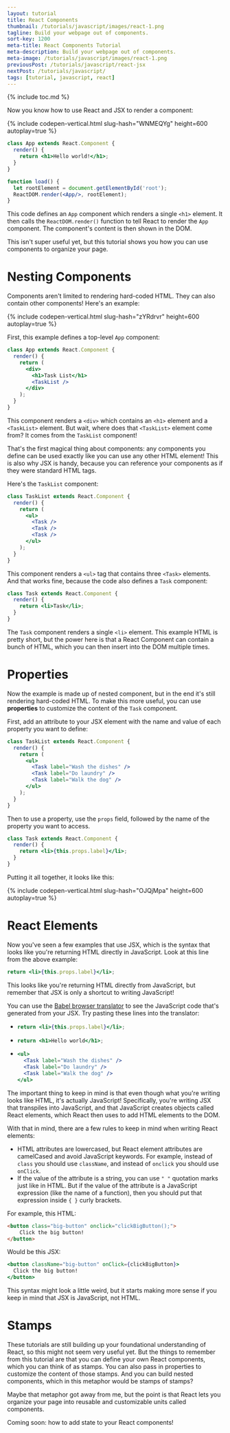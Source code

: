 ```yaml
---
layout: tutorial
title: React Components
thumbnail: /tutorials/javascript/images/react-1.png
tagline: Build your webpage out of components.
sort-key: 1200
meta-title: React Components Tutorial
meta-description: Build your webpage out of components.
meta-image: /tutorials/javascript/images/react-1.png
previousPost: /tutorials/javascript/react-jsx
nextPost: /tutorials/javascript/
tags: [tutorial, javascript, react]
---
```


{% include toc.md %}

Now you know how to use React and JSX to render a component:

{% include codepen-vertical.html slug-hash="WNMEQYg" height=600 autoplay=true %}

```jsx
class App extends React.Component {
  render() {
    return <h1>Hello world!</h1>;
  }
}

function load() {
  let rootElement = document.getElementById('root');
  ReactDOM.render(<App/>, rootElement);
}
```

This code defines an `App` component which renders a single `<h1>` element. It then calls the `ReactDOM.render()` function to tell React to render the `App` component. The component's content is then shown in the DOM.

This isn't super useful yet, but this tutorial shows you how you can use components to organize your page.

# Nesting Components

Components aren't limited to rendering hard-coded HTML. They can also contain other components! Here's an example:

{% include codepen-vertical.html slug-hash="zYRdrvr" height=600 autoplay=true %}

First, this example defines a top-level `App` component:

```jsx
class App extends React.Component {
  render() {
    return (
      <div>
        <h1>Task List</h1>
        <TaskList />
      </div>
    );
  }
}
```

This component renders a `<div>` which contains an `<h1>` element and a `<TaskList>` element. But wait, where does that `<TaskList>` element come from? It comes from the `TaskList` component!

That's the first magical thing about components: any components you define can be used exactly like you can use any other HTML element! This is also why JSX is handy, because you can reference your components as if they were standard HTML tags.

Here's the `TaskList` component:

```jsx
class TaskList extends React.Component {
  render() {
    return (
      <ul>
        <Task />
        <Task />
        <Task />
      </ul>
    );
  }
}
```

This component renders a `<ul>` tag that contains three `<Task>` elements. And that works fine, because the code also defines a `Task` component:

```jsx
class Task extends React.Component {
  render() {
    return <li>Task</li>;
  }
}
```

The `Task` component renders a single `<li>` element. This example HTML is pretty short, but the power here is that a React Component can contain a bunch of HTML, which you can then insert into the DOM multiple times.

# Properties

Now the example is made up of nested component, but in the end it's still rendering hard-coded HTML. To make this more useful, you can use **properties** to customize the content of the `Task` component.

First, add an attribute to your JSX element with the name and value of each property you want to define:

```jsx
class TaskList extends React.Component {
  render() {
    return (
      <ul>
        <Task label="Wash the dishes" />
        <Task label="Do laundry" />
        <Task label="Walk the dog" />
      </ul>
    );
  }
}
```

Then to use a property, use the `props` field, followed by the name of the property you want to access.

```jsx
class Task extends React.Component {
  render() {
    return <li>{this.props.label}</li>;
  }
}
```

Putting it all together, it looks like this:

{% include codepen-vertical.html slug-hash="OJQjMpa" height=600 autoplay=true %}

# React Elements

Now you've seen a few examples that use JSX, which is the syntax that looks like you're returning HTML directly in JavaScript. Look at this line from the above example:

```jsx
return <li>{this.props.label}</li>;
```

This looks like you're returning HTML directly from JavaScript, but remember that JSX is only a shortcut to writing JavaScript!

You can use the [Babel browser translator](https://babeljs.io/repl) to see the JavaScript code that's generated from your JSX. Try pasting these lines into the translator:

- ```jsx
  return <li>{this.props.label}</li>;
  ```
- ```jsx
  return <h1>Hello world</h1>;
  ```
- ```jsx
  <ul>
    <Task label="Wash the dishes" />
    <Task label="Do laundry" />
    <Task label="Walk the dog" />
  </ul>
  ```

The important thing to keep in mind is that even though what you're writing looks like HTML, it's actually JavaScript! Specifically, you're writing JSX that transpiles into JavaScript, and that JavaScript creates objects called React elements, which React then uses to add HTML elements to the DOM.

With that in mind, there are a few rules to keep in mind when writing React elements:

- HTML attributes are lowercased, but React element attributes are camelCased and avoid JavaScript keywords. For example, instead of `class` you should use `className`, and instead of `onclick` you should use `onClick`.
- If the value of the attribute is a string, you can use `" "` quotation marks just like in HTML. But if the value of the attribute is a JavaScript expression (like the name of a function), then you should put that expression inside `{ }` curly brackets.

For example, this HTML:

```html
<button class="big-button" onclick="clickBigButton();">
    Click the big button!
</button>
```

Would be this JSX:

```jsx
<button className="big-button" onClick={clickBigButton}>
  Click the big button!
</button>
```

This syntax might look a little weird, but it starts making more sense if you keep in mind that JSX is JavaScript, not HTML.

# Stamps

These tutorials are still building up your foundational understanding of React, so this might not seem very useful yet. But the things to remember from this tutorial are that you can define your own React components, which you can think of as stamps. You can also pass in properties to customize the content of those stamps. And you can build nested components, which in this metaphor would be stamps of stamps?

Maybe that metaphor got away from me, but the point is that React lets you organize your page into reusable and customizable units called components.

Coming soon: how to add state to your React components!
